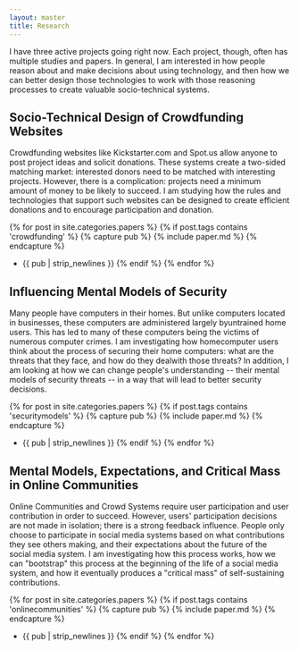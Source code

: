```yaml
---
layout: master
title: Research
---
```


I have three active projects going right now.  Each project, though, often has
multiple studies and papers. In general, I am interested in how people reason
about and make decisions about using technology, and then how we can better
design those technologies to work with those reasoning processes to create
valuable socio-technical systems.

Socio-Technical Design of Crowdfunding Websites
-----------------------------------------------
Crowdfunding websites like Kickstarter.com and Spot.us allow anyone to post
project ideas and solicit donations. These systems create a two-sided matching
market: interested donors need to be matched with interesting projects.
However, there is a complication: projects need a minimum amount of money to be
likely to succeed.  I am studying how the rules and technologies that support
such websites can be designed to create efficient donations and to encourage
participation and donation. 

{% for post in site.categories.papers %}
{% if post.tags contains 'crowdfunding' %}
{% capture pub %}
{% include paper.md %}
{% endcapture %}
* {{ pub | strip_newlines }}
{% endif %}
{% endfor %}


Influencing Mental Models of Security
-------------------------------------
Many people have computers in their homes. But unlike computers located in
businesses, these computers are administered largely byuntrained home users.
This has led to many of these computers being the victims of numerous computer
crimes. I am investigating how homecomputer users think about the process of
securing their home computers: what are the threats that they face, and how do
they dealwith those threats?  In addition, I am looking at how we can change
people's understanding -- their mental models of security threats -- in a way that
will lead to better security decisions. 

{% for post in site.categories.papers %}
{% if post.tags contains 'securitymodels' %}
{% capture pub %}
{% include paper.md %}
{% endcapture %}
* {{ pub | strip_newlines }}
{% endif %}
{% endfor %}


Mental Models, Expectations, and Critical Mass in Online Communities
--------------------------------------------------------------

Online Communities and Crowd Systems require user participation and user
contribution in order to succeed.  However, users' participation decisions are
not made in isolation; there is a strong feedback influence.  People only
choose to participate in social media systems based on what contributions they
see others making, and their expectations about the future of the social media
system.  I am investigating how this process works, how we can "bootstrap" this
process at the beginning of the life of a social media system, and how it
eventually produces a "critical mass" of self-sustaining contributions.

{% for post in site.categories.papers %}
{% if post.tags contains 'onlinecommunities' %}
{% capture pub %}
{% include paper.md %}
{% endcapture %}
* {{ pub | strip_newlines }}
{% endif %}
{% endfor %}
